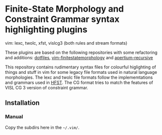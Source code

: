 # Finite-State Morphology and Constraint Grammar syntax highlighting plugins
vim: lexc, twolc, xfst, vislcg3 (both rules and stream formats)

These plugins are based on the following repositories with some refactoring and additions:
[dotfiles](https://github.com/jonorthwash/dotfiles), 
[vim-finitestatemorphology](https://github.com/apertium/vim-finitestatemorphology) and
[apertium-recursive](https://github.com/apertium/apertium-recursive)

This repository contains rudimentary syntax files for colourful higlighting of
things and stuff in vim for some legacy file formats used in natural language
morphologies. The lexc and twolc file formats follow the implememtations and
grammars used in [HFST](https://hfst.github.io). The CG format tries to
match the features of VISL CG 3 version of constraint grammar.

## Installation

<!--
### Vundle

If you use Vundle, and I strongly recommend you do, just add the line:

```
Plugin 'flammie/vim-finitestatemorphology'
```

in the Vundle section. 
-->

### Manual

Copy the subdirs here in the `~/.vim/`.
